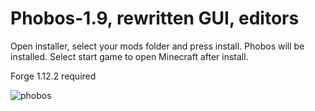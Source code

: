 # Phobos-1.9, rewritten GUI, editors

Open installer, select your mods folder and press install. Phobos will be installed.
Select start game to open Minecraft after install.

Forge 1.12.2 required


![phobos](https://user-images.githubusercontent.com/82464360/196409700-a8fde770-e6aa-4c6f-8358-a643467b8994.png)
